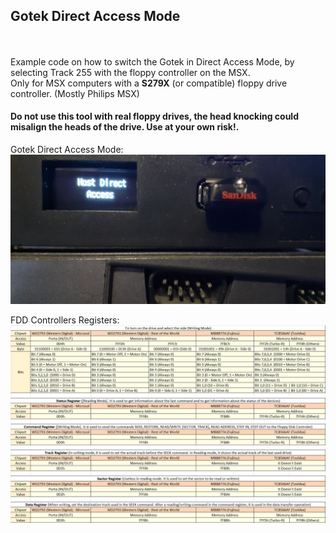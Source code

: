 ## Gotek Direct Access Mode  
  
<br><br>
Example code on how to switch the Gotek in Direct Access Mode, by selecting Track 255 with the floppy controller on the MSX.  
Only for MSX computers with a **S279X** (or compatible) floppy drive controller. (Mostly Philips MSX)
  
#### Do not use this tool with real floppy drives, the head knocking could misalign the heads of the drive. Use at your own risk!. 
  
Gotek Direct Access Mode:  
![DA_Mode](Documents/da_mode.jpg)
  
FDD Controllers Registers:  
![FDD_Controllers_Registers](Documents/FDD_Controllers_Registers.jpg)